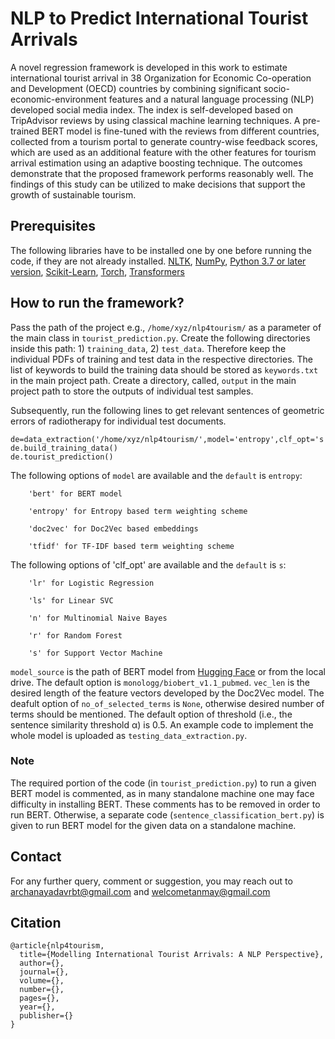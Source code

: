 # NLP to Predict International Tourist Arrivals
A novel regression framework is developed in this work to estimate international tourist arrival in 38 Organization for Economic Co-operation and Development (OECD) countries by combining significant socio-economic-environment features and a natural language processing (NLP) developed social media index. The index is self-developed based on TripAdvisor reviews by using classical machine learning techniques. A pre-trained BERT model is fine-tuned with the reviews from different countries, collected from a tourism portal to generate country-wise feedback scores, which are used as an additional feature with the other features for tourism arrival estimation using an adaptive boosting technique. The outcomes demonstrate that the proposed framework performs reasonably well. The findings of this study can be utilized to make decisions that support the growth of sustainable tourism.

## Prerequisites
The following libraries have to be installed one by one before running the code, if they are not already installed. 
[NLTK](https://www.nltk.org/install.html), [NumPy](https://numpy.org/install/), [Python 3.7 or later version](https://www.python.org/downloads/), [Scikit-Learn](https://scikit-learn.org/0.16/install.html), [Torch](https://pypi.org/project/torch/), [Transformers](https://pypi.org/project/transformers/)

## How to run the framework?

Pass the path of the project e.g., `/home/xyz/nlp4tourism/` as a parameter of the main class in `tourist_prediction.py`. Create the following directories inside this path: 1) `training_data`, 2) `test_data`. Therefore keep the individual PDFs of training and test data in the respective directories. The list of keywords to build the training data should be stored as `keywords.txt` in the main project path. Create a directory, called, `output` in the main project path to store the outputs of individual test samples. 

Subsequently, run the following lines to get relevant sentences of geometric errors of radiotherapy for individual test documents. 

```
de=data_extraction('/home/xyz/nlp4tourism/',model='entropy',clf_opt='s',no_of_selected_terms=1500,threshold=0.5)  
de.build_training_data()       
de.tourist_prediction()
```

The following options of `model` are available and the `default` is `entropy`: 

        'bert' for BERT model

        'entropy' for Entropy based term weighting scheme

        'doc2vec' for Doc2Vec based embeddings 

        'tfidf' for TF-IDF based term weighting scheme 

The following options of 'clf_opt' are available and the `default` is `s`: 

        'lr' for Logistic Regression 

        'ls' for Linear SVC

        'n' for Multinomial Naive Bayes

        'r' for Random Forest

        's' for Support Vector Machine 

`model_source` is the path of BERT model from [Hugging Face](https://huggingface.co/models?search=biobert) or from the local drive. The default option is `monologg/biobert_v1.1_pubmed`. `vec_len` is the desired length of the feature vectors developed by the Doc2Vec model. The deafult option of `no_of_selected_terms` is `None`, otherwise desired number of terms should be mentioned. The default option of threshold (i.e., the sentence similarity threshold α) is 0.5. An example code to implement the whole model is uploaded as `testing_data_extraction.py`. 

### Note
The required portion of the code (in `tourist_prediction.py`) to run a given BERT model is commented, as in many standalone machine one may face difficulty in installing BERT. These comments has to be removed in order to run BERT. Otherwise, a separate code (`sentence_classification_bert.py`) is given to run BERT model for the given data on a standalone machine. 

## Contact

For any further query, comment or suggestion, you may reach out to archanayadavrbt@gmail.com and welcometanmay@gmail.com

## Citation
```
@article{nlp4tourism,
  title={Modelling International Tourist Arrivals: A NLP Perspective},
  author={},
  journal={},
  volume={},
  number={},
  pages={},
  year={},
  publisher={}
}
